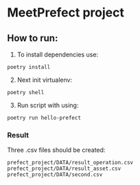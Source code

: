 # MeetPrefect project

## How to run:
1. To install dependencies use:

```
poetry install
```

2. Next init virtualenv:

```
poetry shell
```

3. Run script with using:

```
poetry run hello-prefect
```

### Result
Three .csv files should be created:
```
prefect_project/DATA/result_operation.csv
prefect_project/DATA/result_asset.csv
prefect_project/DATA/second.csv
```
